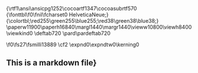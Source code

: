 {\rtf1\ansi\ansicpg1252\cocoartf1347\cocoasubrtf570
{\fonttbl\f0\fnil\fcharset0 HelveticaNeue;}
{\colortbl;\red255\green255\blue255;\red38\green38\blue38;}
\paperw11900\paperh16840\margl1440\margr1440\vieww10800\viewh8400\viewkind0
\deftab720
\pard\pardeftab720

\f0\fs27\fsmilli13889 \cf2 \expnd0\expndtw0\kerning0
## This is a markdown file}